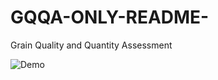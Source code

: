 # GQQA-ONLY-README-
Grain Quality and Quantity Assessment

![Demo](https://github.com/DheerajKumarPant/GQQA-ONLY-README-/blob/main/GQQA.gif)
